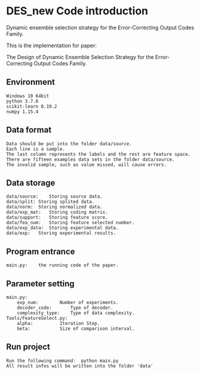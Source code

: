 # DES_new Code introduction
Dynamic ensemble selection strategy for the Error-Correcting Output Codes Family.

This is the implementation for paper:

The Design of Dynamic Ensemble Selection Strategy for the Error-Correcting Output Codes Family.

## Environment
	Windows 10 64bit
	python 3.7.6
	scikit-learn 0.19.2
	numpy 1.15.4
	
## Data format
	Data should be put into the folder data/source.
	Each line is a sample.
	The last column represents the labels and the rest are feature space.
	There are fifteen examples data sets in the folder data/source.
	The invalid sample, such as value missed, will cause errors.

## Data storage
	data/source:	Storing source data.
	data/split:	Storing splited data.
	data/norm:	Storing normalized data.
	data/exp_mat:	Storing coding matrix.
	data/support:	Storing feature score.
	data/fea_num:	Storing feature selected number.
	data/exp_data:	Storing experimental data.
	data/exp:	Storing experimental results.

## Program entrance
	main.py:	the running code of the paper.

## Parameter setting
	main.py:
		exp_num:		Number of experiments.
		decoder_code:		Type of decoder.
		complexity_type:	Type of data complexity.
	Tools/FeatureSelect.py:
		alpha:			Iteration Step.
		beta:			Size of comparison interval.

## Run project
	Run the following command:	python main.py
	All result infos will be written into the folder 'data'
